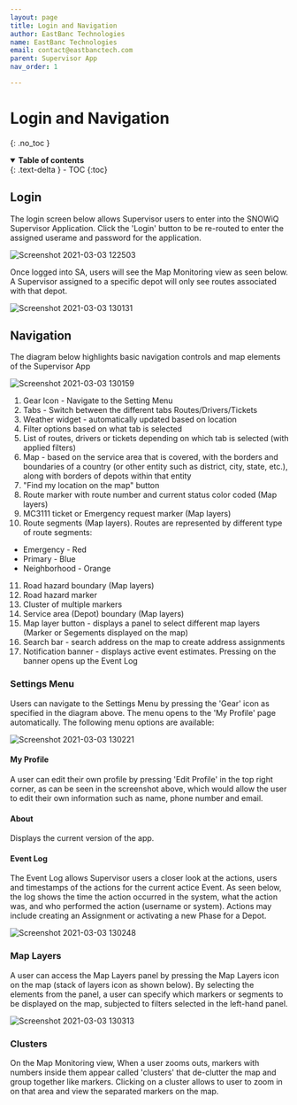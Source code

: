 ```yaml
---
layout: page
title: Login and Navigation
author: EastBanc Technologies
name: EastBanc Technologies
email: contact@eastbanctech.com
parent: Supervisor App
nav_order: 1

---
```


# Login and Navigation
{: .no_toc }

<details open markdown="block">
  <summary>
    <b>Table of contents</b>
  </summary>
  {: .text-delta }
- TOC
{:toc}
</details>


## Login <a name="Login"></a>

The login screen below allows Supervisor users to enter into
the SNOWiQ Supervisor Application. Click the 'Login' button
to be re-routed to enter the assigned userame and password
for the application.

![Screenshot 2021-03-03 122503](https://user-images.githubusercontent.com/79857237/109845806-84dd7800-7c1b-11eb-9143-8bbf7c4624fc.png)

Once logged into SA, users will see the Map Monitoring view as seen below.
A Supervisor assigned to a specific depot will only see routes associated
with that depot.

![Screenshot 2021-03-03 130131](https://user-images.githubusercontent.com/79857237/109851081-4054db00-7c21-11eb-9d67-0db47f67ce83.png)

## Navigation <a name="-Navigation"></a>
 
The diagram below highlights basic navigation controls and map elements of the Supervisor App 

![Screenshot 2021-03-03 130159](https://user-images.githubusercontent.com/79857237/109851086-421e9e80-7c21-11eb-8985-0fdcd624c5c3.png)

 
1. Gear Icon - Navigate to the Setting Menu
2. Tabs - Switch between the different tabs Routes/Drivers/Tickets
3. Weather widget - automatically updated based on location
4. Filter options based on what tab is selected
5. List of routes, drivers or tickets depending on which tab is selected (with applied filters)
6. Map - based on the service area that is covered, with the borders and boundaries of a country (or other entity such as district, city, state, etc.), along with borders of depots within that entity
7. "Find my location on the map" button
8. Route marker with route number and current status color coded (Map layers)
9. MC3111 ticket or Emergency request marker (Map layers)
10. Route segments (Map layers). Routes are represented by different type of route segments: 
  - Emergency - Red
  - Primary - Blue
  - Neighborhood - Orange
11. Road hazard boundary (Map layers)
12. Road hazard marker
13. Cluster of multiple markers
14. Service area (Depot) boundary (Map layers)
15. Map layer button - displays a panel to select different map layers (Marker or Segements displayed on the map)
16. Search bar - search address on the map to create address assignments
17. Notification banner - displays active event estimates. Pressing on the banner opens up the Event Log

### Settings Menu <a name="-Setting-Menu"></a>
 
Users can navigate to the Settings Menu by pressing the 'Gear' icon as specified in the diagram above. The menu opens to the 'My Profile' page automatically. The following menu options are available:

![Screenshot 2021-03-03 130221](https://user-images.githubusercontent.com/79857237/109851092-43e86200-7c21-11eb-929d-708935a2c9b5.png)

#### My Profile <a name="-My-Profile"></a>
 
A user can edit their own profile by pressing 'Edit Profile' in the top right corner, as can be seen in the screenshot above, which would allow the user to edit their own information such as name, phone number and email.

#### About <a name="-About"></a>
 
Displays the current version of the app.

#### Event Log <a name="-Event-Log"></a>
 
The Event Log allows Supervisor users a closer look at the actions, users and timestamps of the actions for the current actice Event. As seen below, the log shows the time the action occurred in the system, what the action was, and who performed the action (username or system). Actions may include creating an Assignment or activating a new Phase for a Depot.

![Screenshot 2021-03-03 130248](https://user-images.githubusercontent.com/79857237/109851103-477be900-7c21-11eb-875b-eb317f27273c.png)

### Map Layers <a name="-Map-Layers"></a>
 
A user can access the Map Layers panel by pressing the Map Layers icon on the map (stack of layers icon as shown below). By selecting the elements from the panel, a user can specify which markers or segments to be displayed on the map, subjected to filters selected in the left-hand panel.

![Screenshot 2021-03-03 130313](https://user-images.githubusercontent.com/79857237/109851111-4945ac80-7c21-11eb-82be-4de629453545.png)

### Clusters <a name="-Clusters"></a>
 
On the Map Monitoring view, When a user zooms outs, markers with numbers inside them appear called 'clusters' that de-clutter the map and group together like markers. Clicking on a cluster allows to user to zoom in on that area and view the separated markers on the map.
